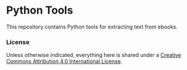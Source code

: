 # Python Tools

This repository contains Python tools for extracting text from ebooks.

### License

Unless otherwise indicated, everything here is shared under a [Creative Commons Attribution 4.0 International License](https://creativecommons.org/licenses/by/4.0/).
